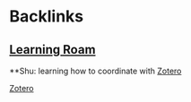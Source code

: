 
# Backlinks
## [Learning Roam](<Learning Roam.md>)
**Shu: learning how to coordinate with [Zotero](<Zotero.md>)

[Zotero](<Zotero.md>)

